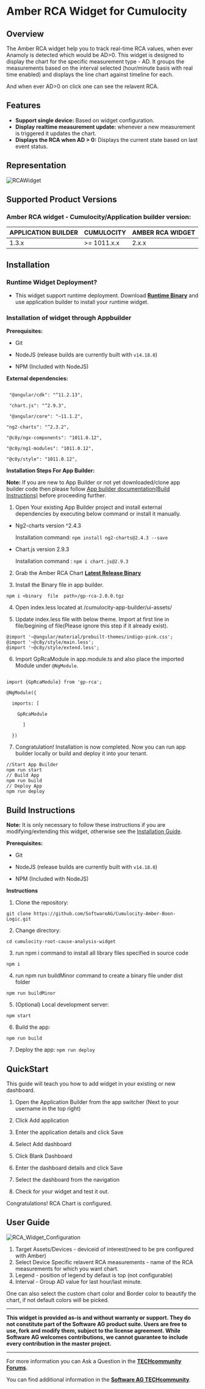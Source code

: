 # Amber RCA Widget for Cumulocity


## Overview

The Amber RCA widget help you to track real-time RCA values, when ever Anamoly is detected which would be AD>0.
This widget is designed to display the chart for the specific measurement  type - AD. It groups the measurements based on the interval selected (hour/minute basis with real time enabled) and displays the line chart against timeline for each. 

And when ever AD>0 on click one can see the relavent RCA.

 ## Features

 *  **Support single device:** Based on widget configuration.
 *  **Display realtime measurement update:** whenever a new measurement  is triggered it updates the chart.
 * **Displays the RCA when AD > 0:** Displays the current state based on last event status.

## Representation

![RCAWidget](https://user-images.githubusercontent.com/24636020/182810536-4a2b243e-c86b-4fa2-b000-583b47b96ee4.png)


## Supported Product Versions

###  Amber RCA widget - Cumulocity/Application builder version:

|APPLICATION BUILDER | CUMULOCITY | AMBER RCA  WIDGET |
|--------------------|------------|-------------------|
| 1.3.x              | >= 1011.x.x| 2.x.x             |

## Installation

### Runtime Widget Deployment?

* This widget support runtime deployment. Download **[Runtime Binary](https://github.com/SoftwareAG/Cumulocity-Amber-Boon-Logic/releases/download/2.0.0/rca-runtime-widget-2.0.0.zip)** and use application builder to install your runtime widget.

### Installation of widget through Appbuilder 

**Prerequisites:**
  
* Git
  
* NodeJS (release builds are currently built with `v14.18.0`)
  
* NPM (Included with NodeJS)
  
**External dependencies:**

```

 "@angular/cdk": "^11.2.13",

 "chart.js": "^2.9.3",

 "@angular/core": "~11.1.2",

"ng2-charts": "^2.3.2",

"@c8y/ngx-components": "1011.0.12",

"@c8y/ng1-modules": "1011.0.12",

"@c8y/style": "1011.0.12",

```

**Installation Steps For App Builder:**

**Note:** If you are new to App Builder or not yet downloaded/clone app builder code then please follow [App builder documentation(Build Instructions)](https://github.com/SoftwareAG/cumulocity-app-builder) before proceeding further.

1. Open Your existing App Builder project and install external dependencies by executing below command or install it manually.

  - Ng2-charts version ^2.4.3

    Installation command:  ```npm install ng2-charts@2.4.3 --save``` 

  - Chart.js version 2.9.3

      Installation command :  ```npm i chart.js@2.9.3 ``` 

2. Grab the Amber RCA Chart **[Latest Release Binary](https://github.com/SoftwareAG/Cumulocity-Amber-Boon-Logic/releases/download/2.0.0/gp-rca-2.0.0.tgz)**

3. Install the Binary file in app builder.

```
npm i <binary  file  path>/gp-rca-2.0.0.tgz
```
4. Open index.less located at /cumulocity-app-builder/ui-assets/

5. Update index.less file with below theme. Import at first line in file/begining of file(Please ignore this step if it already exist).

```
@import '~@angular/material/prebuilt-themes/indigo-pink.css';
@import '~@c8y/style/main.less';
@import '~@c8y/style/extend.less';
```
6. Import GpRcaModule in app.module.ts and also place the imported Module under `@NgModule`.

```

import {GpRcaModule} from 'gp-rca';

@NgModule({

  imports: [

    GpRcaModule    

      ]

  })

```

7.  Congratulation! Installation is now completed. Now you can run app builder locally or build and deploy it into your tenant.
  
```
//Start App Builder
npm run start
// Build App
npm run build
// Deploy App
npm run deploy
```

## Build Instructions
  
**Note:** It is only necessary to follow these instructions if you are modifying/extending this widget, otherwise see the [Installation Guide](#Installation).
  
**Prerequisites:**
  
* Git
  
* NodeJS (release builds are currently built with `v14.18.0`)
  
* NPM (Included with NodeJS)

**Instructions**

1. Clone the repository:
```
git clone https://github.com/SoftwareAG/Cumulocity-Amber-Boon-Logic.git
```
2. Change directory:

  ```cd cumulocity-root-cause-analysis-widget```

3. run npm i command to install all library files specified in source code

  ```npm i ``` 

4. run npm run buildMinor command to create a binary file under dist folder

  ```npm run buildMinor ``` 

5. (Optional) Local development server:
  
  ```npm start```

6. Build the app:

  ```npm run build```

7. Deploy the app:
  ```npm run deploy```

## QuickStart
This guide will teach you how to add widget in your existing or new dashboard.

1. Open the Application Builder from the app switcher (Next to your username in the top right)

2. Click Add application

3. Enter the application details and click Save

4. Select Add dashboard

5. Click Blank Dashboard

6. Enter the dashboard details and click Save

7. Select the dashboard from the navigation

8. Check for your widget and test it out.



Congratulations! RCA Chart is configured.


## User Guide

![RCA_Widget_Configuration](https://user-images.githubusercontent.com/24636020/182811609-c6d92bf7-0aae-48c8-87e1-5df99fb698a8.PNG)

1. Target Assets/Devices - deviceid of interest(need to be pre configured with Amber)
2. Select Device Specific relavent RCA measurements - name of the RCA measurements for which you want chart.
3. Legend - position of legend by defaut is top (not configurable)
4. Interval -  Group AD value for last hour/last minute.
                
One can also select the custom chart color and Border color to beautify the chart, if not default colors will be picked.

------------------------------
  
  
**This widget is provided as-is and without warranty or support. They do not constitute part of the Software AG product suite. Users are free to use, fork and modify them, subject to the license agreement. While Software AG welcomes contributions, we cannot guarantee to include every contribution in the master project.**
  
_____________________
  
For more information you can Ask a Question in the **[TECHcommunity Forums](https://tech.forums.softwareag.com/tags/c/forum/1/Cumulocity-IoT)**.
  
  
You can find additional information in the **[Software AG TECHcommunity](https://tech.forums.softwareag.com/tag/Cumulocity-IoT)**.

